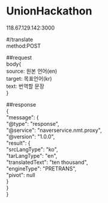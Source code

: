 # UnionHackathon  
118.67.129.142:3000  

#/translate  
method:POST   

##request  
body{  
	source: 원본 언어(en)  
	target: 목표언어(kr)  
	text: 번역할 문장  
}  

##response  
{  
	"message": {  
		"@type": "response",  
		"@service": "naverservice.nmt.proxy",  
		"@version": "1.0.0",  
		"result": {  
			"srcLangType": "ko",  
			"tarLangType": "en",  
			"translatedText": "ten thousand",  
			"engineType": "PRETRANS",  
			"pivot": null  
		}  
	}  
}  
